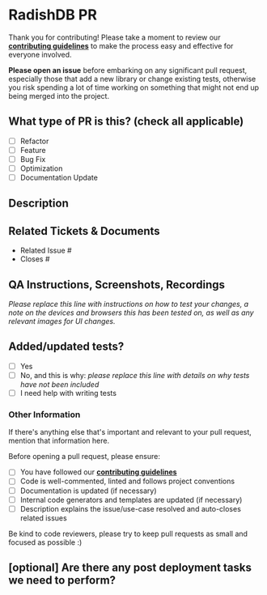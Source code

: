 # RadishDB PR

Thank you for contributing! Please take a moment to review our [**contributing guidelines**](https://github.com/maxbarsukov/radish-db/blob/master/.github/CONTRIBUTING.md)
to make the process easy and effective for everyone involved.

**Please open an issue** before embarking on any significant pull request, especially those that
add a new library or change existing tests, otherwise you risk spending a lot of time working
on something that might not end up being merged into the project.

## What type of PR is this? (check all applicable)

- [ ] Refactor
- [ ] Feature
- [ ] Bug Fix
- [ ] Optimization
- [ ] Documentation Update

## Description

## Related Tickets & Documents

<!--
For pull requests that relate or close an issue, please include them
below.  We like to follow [Github's guidance on linking issues to pull requests](https://docs.github.com/en/issues/tracking-your-work-with-issues/linking-a-pull-request-to-an-issue).

For example having the text: "closes #1234" would connect the current pull
request to issue 1234.  And when we merge the pull request, Github will
automatically close the issue.
-->

- Related Issue #
- Closes #

## QA Instructions, Screenshots, Recordings

_Please replace this line with instructions on how to test your changes, a note
on the devices and browsers this has been tested on, as well as any relevant
images for UI changes._

## Added/updated tests?

- [ ] Yes
- [ ] No, and this is why: _please replace this line with details on why tests
  have not been included_
- [ ] I need help with writing tests

### Other Information

If there's anything else that's important and relevant to your pull
request, mention that information here.

Before opening a pull request, please ensure:

- [ ] You have followed our [**contributing guidelines**](https://github.com/maxbarsukov/radish-db/blob/master/.github/CONTRIBUTING.md)
- [ ] Code is well-commented, linted and follows project conventions
- [ ] Documentation is updated (if necessary)
- [ ] Internal code generators and templates are updated (if necessary)
- [ ] Description explains the issue/use-case resolved and auto-closes related issues

Be kind to code reviewers, please try to keep pull requests as small and focused as possible :)

## [optional] Are there any post deployment tasks we need to perform?
